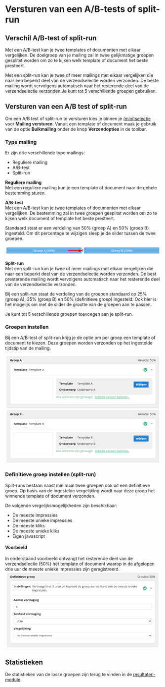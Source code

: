 # Versturen van een A/B-tests of split-run

## Verschil A/B-test of split-run 
Met een A/B-test kan je twee templates of documenten met elkaar vergelijken. De doelgroep van je mailing zal in twee gelijkmatige groepen gesplitst worden om zo te kijken welk template of document het beste presteert.

Met een split-run kan je twee of meer mailings met elkaar vergelijken die naar een beperkt deel van de verzendselectie worden verzonden. De beste mailing wordt vervolgens automatisch naar het resterende deel van de verzendselectie verzonden.Je kunt tot 5 verschillende groepen gebruiken.

## Versturen van een A/B test of split-run
Om een A/B test of split-run te versturen kies je binnen je [(mini)selectie](https://ms.copernica.com/#/profiles/) voor **Mailing versturen**. 
Vanuit een template of document maak je gebruik van de optie **Bulkmailing** onder de knop **Verzendopties** in de toolbar.

### Type mailing
Er zijn drie verschillende type mailings:
- Reguliere mailing
- A/B-test
- Split-run

**Reguliere mailing**  
Met een reguliere mailing kun je een template of document naar de gehele bestemming sturen.

**A/B-test**  
Met een A/B-test kun je twee templates of documenten met elkaar vergelijken. De bestemming zal in twee groepen gesplitst worden om zo te kijken welk document of template het beste presteert.

Standaard staat er een verdeling van 50% (groep A) en 50% (groep B) ingesteld. Om dit percentage te wijzigen sleep je de slider tussen de twee groepen.

![Slider](../images/nl/slider.png)

**Split-run**   
Met een split-run kun je twee of meer mailings met elkaar vergelijken die naar een beperkt deel van de verzendselectie worden verzonden. De best presterende mailing wordt vervolgens automatisch naar het resterende deel van de verzendselectie verzonden.

Bij een split-run staat de verdeling van de groepen standaard op 25% (groep A), 25% (groep B) en 50% (definitieve groep) ingesteld. Ook hier is het mogelijk om met de slider de grootte van de groepen aan te passen. 

Je kunt tot 5 verschillende groepen toevoegen aan je split-run.

### Groepen instellen
Bij een A/B-test of split-run krijg je de optie om per groep een template of document te kiezen. Deze groepen worden verzonden op het ingestelde tijdstip van de mailing.

![Voorbeeld van groepen](../images/nl/emaileditor_groepen.png)

### Definitieve groep instellen (split-run)
Split-runs bestaan naast minimaal twee groepen ook uit een definitieve groep. Op basis van de ingestelde vergelijking wordt naar deze groep het winnende template of document verzonden.  

De volgende vergelijksmogelijkheden zijn beschikbaar:
- De meeste impressies
- De meeste unieke impressies
- De meeste kliks
- De meeste unieke kliks
- Eigen javascript

#### Voorbeeld
In onderstaand voorbeeld ontvangt het resterende deel van de verzendselectie (50%) het template of document waarop in de afgelopen drie uur de meeste unieke impressies zijn geregistreerd.
![Voorbeeld van definitieve groep](../images/nl/definitievegroep.png)

## Statistieken
De statistieken van de losse groepen zijn terug te vinden in de [resultaten-module](https://ms.copernica.com/#/results/sentmailings).
